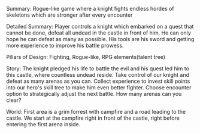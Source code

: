 Summary:
Rogue-like game where a knight fights endless hordes of skeletons which are stronger after every encounter

Detailed Summary:
Player controls a knight which embarked on a quest that cannot be done, defeat all undead in the castle in front of him. He can only hope he can defeat as many as possible.
His tools are his sword and getting more experience to improve his battle prowess.

Pillars of Design:
Fighting, Rogue-like, RPG elements(talent tree)

Story:
The knight pledged his life to battle the evil and his quest led him to this castle, where countless undead reside. Take control of our knight and defeat as many arenas as you can. Collect experience to invest skill points into our hero's skill tree to make him even better fighter.
Choose encounter option to strategically adjust the next battle. How many arenas can you clear?

World:
First area is a grim forrest with campfire and a road leading to the castle.
We start at the campfire right in front of the castle, right before entering the first arena inside.





